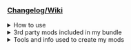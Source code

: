 <html>
<h3><a href="https://docs.google.com/spreadsheets/d/1o5TUvNii5BYmpCqOiBZx4jlki5P3iKkNU96aAjPHx54/edit?usp=drive_link"
    target="_blank">Changelog/Wiki</a></h3>
<details> <!-- How to use -->
  <summary>How to use</summary>
  <ul>
    <li>
      <table>
        <tr>
          <th>Recommended install (<a href="https://www.youtube.com/watch?v=tZPNiCnPswU">Video Guide</a>)</th>
        </tr>
        <tr>
          <td>Install a GIT client. I recommend the official Microsoft Client: <a
              href="https://desktop.github.com">GitHub Desktop</a> - no account needed</td>
        </tr>
        <tr>
          <td>rename "[...]\Steam\steamapps\common\Monster Hunter Rise" to "Monster Hunter Rise2"</td>
        </tr>
        <tr>
          <td>create a new "Monster Hunter Rise" folder</td>
        </tr>
        <tr>
          <td>GIT clone this repo to "Monster Hunter Rise"</td>
        </tr>
        <tr>
          <td>move the files from "Monster Hunter Rise2" to "Monster Hunter Rise" and delete the "Monster Hunter Rise2"
            folder afterwards</td>
        </tr>
      </table>
    </li>
    <li>
      <table>
        <tr>
          <th>Quick install </th>
        </tr>
        <tr>
          <td>Download this repo and add the files to "[...]\Steam\steamapps\common\Monster Hunter Rise"</td>
        </tr>
      </table>
    </li>
    <li>
      <table>
        <tr>
          <th>Steam Deck extra step</th>
          <th></th>
        </tr>
        <tr>
          <td>set launch options</td>
          <td>WINEDLLOVERRIDES="dinput8.dll=n,b" %command%</td>
        </tr>
      </table>
    </li>
  </ul>
</details>
<details> <!-- 3rd party mods included in my bundle -->
  <summary>3rd party mods included in my bundle</summary>
  <ul>
    <li><a href="https://www.nexusmods.com/monsterhunterrise/mods/26?tab=files">REFramework</a></li>
    <li><a href="https://www.nexusmods.com/monsterhunterrise/mods/848?tab=description">FirstNatives</a></li>
    <li><a href="https://www.nexusmods.com/monsterhunterrise/mods/886?tab=files">SpiritBirds</a></li>
    <li><a href="https://www.nexusmods.com/monsterhunterrise/mods/54?tab=files">Monster Weakness Icon Indicator</a></li>
    <li><a href="https://www.nexusmods.com/monsterhunterrise/mods/92?tab=files">VIP Dango Tickets</a></li>
    <li><a href="https://www.nexusmods.com/monsterhunterrise/mods/76?tab=files">No More Blinking Icons</a></li>
    <li><a href="https://www.nexusmods.com/monsterhunterrise/mods/1064?tab=files">Gems Sorted by Skill Name (eng)</a>
    </li>
    <li><a href="https://www.nexusmods.com/monsterhunterrise/mods/203?tab=files">Drop Rates Enhanced x2</a></li>
    <li><a href="https://www.nexusmods.com/monsterhunterrise/mods/319?tab=files">Reward multiplier x1.5 and money/kamura
        x2</a></li>
    <li><a href="https://www.nexusmods.com/monsterhunterrise/mods/1044?tab=files">Better Matchmaking</a></li>
    <li><a href="https://www.nexusmods.com/monsterhunterrise/mods/37?tab=files">RiseTweaks</a></li>
    <li><a href="https://www.nexusmods.com/monsterhunterrise/mods/197?tab=files">MHR User Interface Plus Plus</a></li>
    <li><a href="https://www.nexusmods.com/monsterhunterrise/mods/134?tab=files">REFramework Direct2D</a></li>
    <li><a href="https://www.nexusmods.com/monsterhunterrise/mods/1088?tab=files">Auto Resupply Item Set</a></li>
    <li><a href="https://www.nexusmods.com/monsterhunterrise/mods/49?tab=files">Disable Other Players Pets</a></li>
    <li><a href="https://www.nexusmods.com/monsterhunterrise/mods/117?tab=files">Buddy Skill Editor</a></li>
    <li><a href="https://www.nexusmods.com/monsterhunterrise/mods/93?tab=files">NoKillCam+SlowMo</a></li>
    <li><a href="https://www.nexusmods.com/monsterhunterrise/mods/62?tab=files">Carve Timer Skip and Fast Return</a>
    </li>
    <li><a href="https://www.nexusmods.com/monsterhunterrise/mods/17?tab=files">Charm Editor and Item Cheat</a></li>
    <li><a href="https://www.nexusmods.com/monsterhunterrise/mods/207?tab=files">Adjustable UI Scale</a></li>
  </ul>
</details>
<details> <!-- Tools and info used to create my mods -->
  <summary>Tools and info used to create my mods</summary>
  <ul>
    <li><a href="https://github.com/Synthlight/MHR-Editor">Synthlight's MHR Editor</a></li>
    <li><a href="https://github.com/Synthlight/MHR-Editor/wiki">Synthlight's MHR Editor Wiki</a></li>
    <li><a href="https://github.com/mhvuze/MonsterHunterRiseModding/wiki"> MHR Modding Wiki</a></li>
    <li><a href="https://www.nexusmods.com/monsterhunterrise/mods/849?tab=files">MHRUnpack</a></li>
  </ul>
</details>